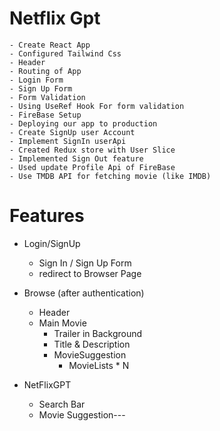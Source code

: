 # Netflix Gpt
    - Create React App
    - Configured Tailwind Css
    - Header
    - Routing of App 
    - Login Form 
    - Sign Up Form 
    - Form Validation 
    - Using UseRef Hook For form validation
    - FireBase Setup 
    - Deploying our app to production
    - Create SignUp user Account
    - Implement SignIn userApi
    - Created Redux store with User Slice
    - Implemented Sign Out feature 
    - Used update Profile Api of FireBase
    - Use TMDB API for fetching movie (like IMDB)
    


# Features
- Login/SignUp 
    - Sign In / Sign Up Form 
    - redirect to Browser Page 
- Browse (after authentication)
    - Header
    - Main Movie 
        - Trailer in Background
        - Title & Description
        - MovieSuggestion
            - MovieLists * N

- NetFlixGPT
    - Search Bar 
    - Movie Suggestion---